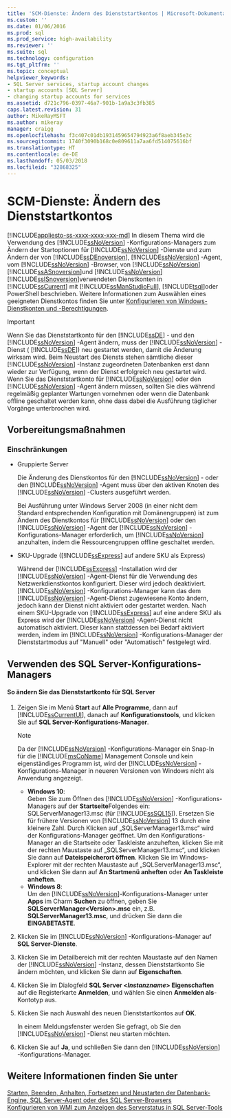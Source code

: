 ```yaml
---
title: 'SCM-Dienste: Ändern des Dienststartkontos | Microsoft-Dokumentation'
ms.custom: ''
ms.date: 01/06/2016
ms.prod: sql
ms.prod_service: high-availability
ms.reviewer: ''
ms.suite: sql
ms.technology: configuration
ms.tgt_pltfrm: ''
ms.topic: conceptual
helpviewer_keywords:
- SQL Server services, startup account changes
- startup accounts [SQL Server]
- changing startup accounts for services
ms.assetid: d721c796-0397-46a7-901b-1a9a3c3fb385
caps.latest.revision: 31
author: MikeRayMSFT
ms.author: mikeray
manager: craigg
ms.openlocfilehash: f3c407c01db1931459654794923a6f8aeb345e3c
ms.sourcegitcommit: 1740f3090b168c0e809611a7aa6fd514075616bf
ms.translationtype: HT
ms.contentlocale: de-DE
ms.lasthandoff: 05/03/2018
ms.locfileid: "32868325"
---
```

# <a name="scm-services---change-the-service-startup-account"></a>SCM-Dienste: Ändern des Dienststartkontos
[!INCLUDE[appliesto-ss-xxxx-xxxx-xxx-md](../../includes/appliesto-ss-xxxx-xxxx-xxx-md.md)]
  In diesem Thema wird die Verwendung des [!INCLUDE[ssNoVersion](../../includes/ssnoversion-md.md)] -Konfigurations-Managers zum Ändern der Startoptionen für [!INCLUDE[ssNoVersion](../../includes/ssnoversion-md.md)] -Dienste und zum Ändern der von [!INCLUDE[ssDEnoversion](../../includes/ssdenoversion-md.md)], [!INCLUDE[ssNoVersion](../../includes/ssnoversion-md.md)] -Agent, vom [!INCLUDE[ssNoVersion](../../includes/ssnoversion-md.md)] -Browser, von [!INCLUDE[ssNoVersion](../../includes/ssnoversion-md.md)] [!INCLUDE[ssASnoversion](../../includes/ssasnoversion-md.md)]und [!INCLUDE[ssNoVersion](../../includes/ssnoversion-md.md)] [!INCLUDE[ssISnoversion](../../includes/ssisnoversion-md.md)]verwendeten Dienstkonten in [!INCLUDE[ssCurrent](../../includes/sscurrent-md.md)] mit [!INCLUDE[ssManStudioFull](../../includes/ssmanstudiofull-md.md)], [!INCLUDE[tsql](../../includes/tsql-md.md)]oder PowerShell beschrieben. Weitere Informationen zum Auswählen eines geeigneten Dienstkontos finden Sie unter [Konfigurieren von Windows-Dienstkonten und -Berechtigungen](../../database-engine/configure-windows/configure-windows-service-accounts-and-permissions.md).  
  
> [!IMPORTANT]  
>  Wenn Sie das Dienststartkonto für den [!INCLUDE[ssDE](../../includes/ssde-md.md)] - und den [!INCLUDE[ssNoVersion](../../includes/ssnoversion-md.md)] -Agent ändern, muss der [!INCLUDE[ssNoVersion](../../includes/ssnoversion-md.md)] -Dienst ( [!INCLUDE[ssDE](../../includes/ssde-md.md)]) neu gestartet werden, damit die Änderung wirksam wird. Beim Neustart des Diensts stehen sämtliche dieser [!INCLUDE[ssNoVersion](../../includes/ssnoversion-md.md)] -Instanz zugeordneten Datenbanken erst dann wieder zur Verfügung, wenn der Dienst erfolgreich neu gestartet wird. Wenn Sie das Dienststartkonto für [!INCLUDE[ssNoVersion](../../includes/ssnoversion-md.md)] oder den [!INCLUDE[ssNoVersion](../../includes/ssnoversion-md.md)] -Agent ändern müssen, sollten Sie dies während regelmäßig geplanter Wartungen vornehmen oder wenn die Datenbank offline geschaltet werden kann, ohne dass dabei die Ausführung täglicher Vorgänge unterbrochen wird.  
  
##  <a name="BeforeYouBegin"></a> Vorbereitungsmaßnahmen  
  
###  <a name="Restrictions"></a> Einschränkungen  
  
-   Gruppierte Server  
  
     Die Änderung des Dienstkontos für den [!INCLUDE[ssNoVersion](../../includes/ssnoversion-md.md)] - oder den [!INCLUDE[ssNoVersion](../../includes/ssnoversion-md.md)] -Agent muss über den aktiven Knoten des [!INCLUDE[ssNoVersion](../../includes/ssnoversion-md.md)] -Clusters ausgeführt werden.  
  
     Bei Ausführung unter Windows Server 2008 (in einer nicht dem Standard entsprechenden Konfiguration mit Domänengruppen) ist zum Ändern des Dienstkontos für [!INCLUDE[ssNoVersion](../../includes/ssnoversion-md.md)] oder den [!INCLUDE[ssNoVersion](../../includes/ssnoversion-md.md)] -Agent der [!INCLUDE[ssNoVersion](../../includes/ssnoversion-md.md)] -Konfigurations-Manager erforderlich, um [!INCLUDE[ssNoVersion](../../includes/ssnoversion-md.md)] anzuhalten, indem die Ressourcengruppen offline geschaltet werden.  
  
-   SKU-Upgrade ([!INCLUDE[ssExpress](../../includes/ssexpress-md.md)] auf andere SKU als Express)  
  
     Während der [!INCLUDE[ssExpress](../../includes/ssexpress-md.md)] -Installation wird der [!INCLUDE[ssNoVersion](../../includes/ssnoversion-md.md)] -Agent-Dienst für die Verwendung des Netzwerkdienstkontos konfiguriert. Dieser wird jedoch deaktiviert. [!INCLUDE[ssNoVersion](../../includes/ssnoversion-md.md)] -Konfigurations-Manager kann das dem [!INCLUDE[ssNoVersion](../../includes/ssnoversion-md.md)] -Agent-Dienst zugewiesene Konto ändern, jedoch kann der Dienst nicht aktiviert oder gestartet werden. Nach einem SKU-Upgrade von [!INCLUDE[ssExpress](../../includes/ssexpress-md.md)] auf eine andere SKU als Express wird der [!INCLUDE[ssNoVersion](../../includes/ssnoversion-md.md)] -Agent-Dienst nicht automatisch aktiviert. Dieser kann stattdessen bei Bedarf aktiviert werden, indem im [!INCLUDE[ssNoVersion](../../includes/ssnoversion-md.md)] -Konfigurations-Manager der Dienststartmodus auf "Manuell" oder "Automatisch" festgelegt wird.  
  
##  <a name="SSMSProcedure"></a> Verwenden des SQL Server-Konfigurations-Managers  
  
#### <a name="to-change-the-sql-server-service-startup-account"></a>So ändern Sie das Dienststartkonto für SQL Server  
  
1.  Zeigen Sie im Menü **Start** auf **Alle Programme**, dann auf [!INCLUDE[ssCurrentUI](../../includes/sscurrentui-md.md)], danach auf **Konfigurationstools**, und klicken Sie auf **SQL Server-Konfigurations-Manager**.  
  
    > [!NOTE]  
    >  Da der [!INCLUDE[ssNoVersion](../../includes/ssnoversion-md.md)] -Konfigurations-Manager ein Snap-In für die [!INCLUDE[msCoName](../../includes/msconame-md.md)] Management Console und kein eigenständiges Programm ist, wird der [!INCLUDE[ssNoVersion](../../includes/ssnoversion-md.md)] -Konfigurations-Manager in neueren Versionen von Windows nicht als Anwendung angezeigt.  
    >   
    >  -   **Windows 10**:  
    >          Geben Sie zum Öffnen des [!INCLUDE[ssNoVersion](../../includes/ssnoversion-md.md)] -Konfigurations-Managers auf der **Startseite**Folgendes ein: SQLServerManager13.msc (für [!INCLUDE[ssSQL15](../../includes/sssql15-md.md)]). Ersetzen Sie für frühere Versionen von [!INCLUDE[ssNoVersion](../../includes/ssnoversion-md.md)] 13 durch eine kleinere Zahl. Durch Klicken auf „SQLServerManager13.msc“ wird der Konfigurations-Manager geöffnet. Um den Konfigurations-Manager an die Startseite oder Taskleiste anzuheften, klicken Sie mit der rechten Maustaste auf „SQLServerManager13.msc“, und klicken Sie dann auf **Dateispeicherort öffnen**. Klicken Sie im Windows-Explorer mit der rechten Maustaste auf „SQLServerManager13.msc“, und klicken Sie dann auf **An Startmenü anheften** oder **An Taskleiste anheften**.  
    > -   **Windows 8**:  
    >          Um den [!INCLUDE[ssNoVersion](../../includes/ssnoversion-md.md)]-Konfigurations-Manager unter **Apps** im Charm **Suchen** zu öffnen, geben Sie **SQLServerManager\<Version>.msc** ein, z.B. **SQLServerManager13.msc**, und drücken Sie dann die **EINGABETASTE**.  
  
2.  Klicken Sie im [!INCLUDE[ssNoVersion](../../includes/ssnoversion-md.md)] -Konfigurations-Manager auf **SQL Server-Dienste**.  
  
3.  Klicken Sie im Detailbereich mit der rechten Maustaste auf den Namen der [!INCLUDE[ssNoVersion](../../includes/ssnoversion-md.md)] -Instanz, dessen Dienststartkonto Sie ändern möchten, und klicken Sie dann auf **Eigenschaften**.  
  
4.  Klicken Sie im Dialogfeld **SQL Server \<***Instanzname***> Eigenschaften** auf die Registerkarte **Anmelden**, und wählen Sie einen **Anmelden als**-Kontotyp aus.  
  
5.  Klicken Sie nach Auswahl des neuen Dienststartkontos auf **OK**.  
  
     In einem Meldungsfenster werden Sie gefragt, ob Sie den [!INCLUDE[ssNoVersion](../../includes/ssnoversion-md.md)] -Dienst neu starten möchten.  
  
6.  Klicken Sie auf **Ja**, und schließen Sie dann den [!INCLUDE[ssNoVersion](../../includes/ssnoversion-md.md)] -Konfigurations-Manager.  
  
## <a name="see-also"></a>Weitere Informationen finden Sie unter  
 
  [Starten, Beenden, Anhalten, Fortsetzen und Neustarten der Datenbank-Engine, SQL Server-Agent oder des SQL Server-Browsers](../../database-engine/configure-windows/start-stop-pause-resume-restart-sql-server-services.md)   
 [Konfigurieren von WMI zum Anzeigen des Serverstatus in SQL Server-Tools](http://msdn.microsoft.com/library/7e97197b-ed4d-40d1-9a52-9ab1d92401d7)  
  
  
